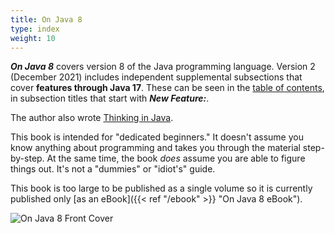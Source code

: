 ```yaml
---
title: On Java 8
type: index
weight: 10
---
```


***On Java 8*** covers version 8 of the Java programming language.
Version 2 (December 2021) includes independent supplemental subsections that cover **features through Java 17**. 
These can be seen in the [table of contents](https://leanpub.com/onjava8#toc), in subsection titles that start with ***New Feature:***.

The author also wrote [Thinking in Java](https://www.amazon.com/Thinking-Java-4th-Bruce-Eckel/dp/0131872486).

This book is intended for "dedicated beginners." It doesn't assume you know
anything about programming and takes you through the material step-by-step. At
the same time, the book *does* assume you are able to figure things out. It's
not a "dummies" or "idiot's" guide.

This book is too large to be published as a single volume so it is currently
published only [as an eBook]({{< ref "/ebook" >}} "On Java 8 eBook").

![On Java 8 Front Cover](/images/BookCover-web.png)
